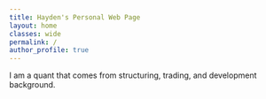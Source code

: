 ```yaml
---
title: Hayden's Personal Web Page
layout: home	
classes: wide	
permalink: /    
author_profile: true
---
```


I am a quant that comes from structuring, trading, and development background.

